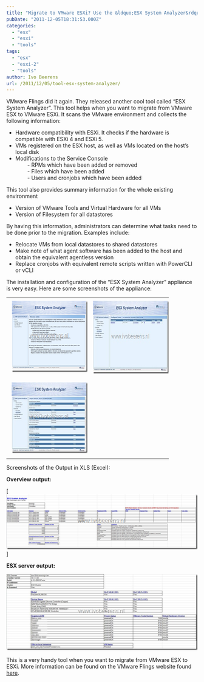 ```yaml
---
title: "Migrate to VMware ESXi? Use the &ldquo;ESX System Analyzer&rdquo; tool"
pubDate: "2011-12-05T18:31:53.000Z"
categories: 
  - "esx"
  - "esxi"
  - "tools"
tags: 
  - "esx"
  - "esxi-2"
  - "tools"
author: Ivo Beerens
url: /2011/12/05/tool-esx-system-analyzer/
---
```


VMware Flings did it again. They released another cool tool called “ESX System Analyzer”. This tool helps when you want to migrate from VMware ESX to VMware ESXi. It scans the VMware environment and collects the following information:
- Hardware compatibility with ESXi. It checks if the hardware is compatible with ESXi 4 and ESXi 5.
- VMs registered on the ESX host, as well as VMs located on the host’s local disk
- Modifications to the Service Console  
        - RPMs which have been added or removed  
        - Files which have been added  
        - Users and cronjobs which have been added

This tool also provides summary information for the whole existing environment

- Version of VMware Tools and Virtual Hardware for all VMs
- Version of Filesystem for all datastores

By having this information, administrators can determine what tasks need to be done prior to the migration. Examples include:
- Relocate VMs from local datastores to shared datastores
- Make note of what agent software has been added to the host and obtain the equivalent agentless version
- Replace cronjobs with equivalent remote scripts written with PowerCLI or vCLI

The installation and configuration of the “ESX System Analyzer” appliance is very easy. Here are some screenshots of the appliance:

<table border="0" cellspacing="0" cellpadding="2" width="400"><tbody><tr><td valign="top" width="200"><a href="images/image.png"><font color="#000000"><img style="background-image: none; border-bottom: 0px; border-left: 0px; margin: 7px; padding-left: 0px; padding-right: 0px; display: inline; border-top: 0px; border-right: 0px; padding-top: 0px" title="image" border="0" alt="image" src="images/image_thumb.png" width="270" height="188"></font></a></td><td valign="top" width="200"><a href="https://www.ivobeerens.nl/wp-content/uploads/2011/12/2011-12-05-15h14_18.jpg"><font color="#000000"><img style="background-image: none; border-bottom: 0px; border-left: 0px; margin: 7px; padding-left: 0px; padding-right: 0px; display: inline; border-top: 0px; border-right: 0px; padding-top: 0px" title="2011-12-05 15h14_18" border="0" alt="2011-12-05 15h14_18" src="images/2011-12-05-15h14_18_thumb.jpg" width="274" height="192"></font></a></td></tr><tr><td valign="top" width="200"><a href="https://www.ivobeerens.nl/wp-content/uploads/2011/12/2011-12-05-15h19_56.jpg"><font color="#000000"><img style="background-image: none; border-bottom: 0px; border-left: 0px; margin: 7px; padding-left: 0px; padding-right: 0px; display: inline; border-top: 0px; border-right: 0px; padding-top: 0px" title="2011-12-05 15h19_56" border="0" alt="2011-12-05 15h19_56" src="images/2011-12-05-15h19_56_thumb.jpg" width="272" height="187"></font></a></td><td valign="top" width="200"><font color="#000000"></font></td></tr></tbody></table>

Screenshots of the Output in XLS (Excel):

**Overview output:**

[![image](images/image_thumb1.png)]

**ESX server output:**

[![2011-12-05 15h24_11](images/2011-12-05-15h24_11_thumb.jpg "2011-12-05 15h24_11")](images/2011-12-05-15h24_11.jpg)

This is a very handy tool when you want to migrate from VMware ESX to ESXi. More information can be found on the VMware Flings website found [here](https://labs.VMware.com/flings/esx-system-analyzer).